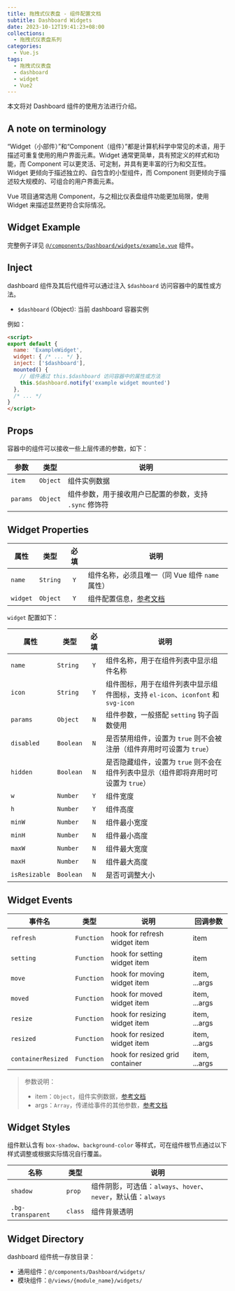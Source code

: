 ```yaml
---
title: 拖拽式仪表盘 - 组件配置文档
subtitle: Dashboard Widgets
date: 2023-10-12T19:41:23+08:00
collections:
  - 拖拽式仪表盘系列
categories: 
  - Vue.js
tags: 
  - 拖拽式仪表盘
  - dashboard
  - widget
  - Vue2
---
```


本文将对 Dashboard 组件的使用方法进行介绍。

<!--more-->

## A note on terminology

“Widget（小部件）”和“Component（组件）”都是计算机科学中常见的术语，用于描述可重复使用的用户界面元素。Widget 通常更简单，具有预定义的样式和功能，而 Component 可以更灵活、可定制，并具有更丰富的行为和交互性。Widget 更倾向于描述独立的、自包含的小型组件，而 Component 则更倾向于描述较大规模的、可组合的用户界面元素。

Vue 项目通常选用 Component，与之相比仪表盘组件功能更加局限，使用 Widget 来描述显然更符合实际情况。

## Widget Example

完整例子详见 [`@/components/Dashboard/widgets/example.vue`][widget-example] 组件。

## Inject

dashboard 组件及其后代组件可以通过注入 `$dashboard` 访问容器中的属性或方法。

- `$dashboard` (Object): 当前 dashboard 容器实例

例如：

```html
<script>
export default {
  name: 'ExampleWidget',
  widget: { /* ... */ },
  inject: ['$dashboard'],
  mounted() {
    // 组件通过 this.$dashboard 访问容器中的属性或方法
    this.$dashboard.notify('example widget mounted')
  },
  /* ... */
}
</script>
```

## Props

容器中的组件可以接收一些上层传递的参数，如下：

| 参数         | 类型      | 说明                                                    |
| ------------ | --------- | ------------------------------------------------------- |
| `item`       | `Object`  | 组件实例数据                                            |
| `params`     | `Object`  | 组件参数，用于接收用户已配置的参数，支持 `.sync` 修饰符 |

## Widget Properties

| 属性     | 类型     | 必填 | 说明                                            |
| -------- | -------- | :--: | ----------------------------------------------- |
| `name`   | `String` | `Y`  | 组件名称，必须且唯一（同 Vue 组件 `name` 属性） |
| `widget` | `Object` | `Y`  | 组件配置信息，[参考文档][grid-item-properties]  |

`widget` 配置如下：

| 属性          | 类型      | 必填 | 说明                                                                                |
| ------------- | --------- | :--: | ----------------------------------------------------------------------------------- |
| `name`        | `String`  | `Y`  | 组件名称，用于在组件列表中显示组件名称                                              |
| `icon`        | `String`  | `Y`  | 组件图标，用于在组件列表中显示组件图标，支持 `el-icon`、`iconfont` 和 `svg-icon`    |
| `params`      | `Object`  | `N`  | 组件参数，一般搭配 `setting` 钩子函数使用                                           |
| `disabled`    | `Boolean` | `N`  | 是否禁用组件，设置为 `true` 则不会被注册（组件弃用时可设置为 `true`）               |
| `hidden`      | `Boolean` | `N`  | 是否隐藏组件，设置为 `true` 则不会在组件列表中显示（组件即将弃用时可设置为 `true`） |
| `w`           | `Number`  | `Y`  | 组件宽度                                                                            |
| `h`           | `Number`  | `Y`  | 组件高度                                                                            |
| `minW`        | `Number`  | `N`  | 组件最小宽度                                                                        |
| `minH`        | `Number`  | `N`  | 组件最小高度                                                                        |
| `maxW`        | `Number`  | `N`  | 组件最大宽度                                                                        |
| `maxH`        | `Number`  | `N`  | 组件最大高度                                                                        |
| `isResizable` | `Boolean` | `N`  | 是否可调整大小                                                                      |

## Widget Events

| 事件名             | 类型       | 说明                            | 回调参数      |
| ------------------ | ---------- | ------------------------------- | ------------- |
| `refresh`          | `Function` | hook for refresh widget item    | item          |
| `setting`          | `Function` | hook for setting widget item    | item          |
| `move`             | `Function` | hook for moving widget item     | item, ...args |
| `moved`            | `Function` | hook for moved widget item      | item, ...args |
| `resize`           | `Function` | hook for resizing widget item   | item, ...args |
| `resized`          | `Function` | hook for resized widget item    | item, ...args |
| `containerResized` | `Function` | hook for resized grid container | item, ...args |

> 参数说明：
>
> - item：`Object`，组件实例数据，[参考文档][grid-item-properties]
> - args：`Array`，传递给事件的其他参数，[参考文档][grid-item-events]

## Widget Styles

组件默认含有 `box-shadow`、`background-color` 等样式，可在组件根节点通过以下样式调整或根据实际情况自行覆盖。

| 名称              | 类型    | 说明                                                           |
| ----------------- | ------- | -------------------------------------------------------------- |
| `shadow`          | `prop`  | 组件阴影，可选值：`always`、`hover`、`never`，默认值：`always` |
| `.bg-transparent` | `class` | 组件背景透明                                                   |

## Widget Directory

dashboard 组件统一存放目录：

- 通用组件：`@/components/Dashboard/widgets/`
- 模块组件：`@/views/{module_name}/widgets/`

<!-- link reference definition -->
[widget-example]: <https://github.com/Lruihao/vue-el-demo/blob/main/src/components/Dashboard/widgets/example.vue>
[grid-item-properties]: <https://jbaysolutions.github.io/vue-grid-layout/zh/guide/properties.html#griditem>
[grid-item-events]: <https://jbaysolutions.github.io/vue-grid-layout/zh/guide/events.html#griditem>

